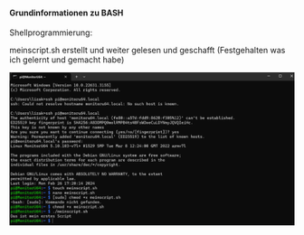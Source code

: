 #### Grundinformationen zu BASH

Shellprogrammierung:

meinscript.sh erstellt und weiter gelesen und geschafft (Festgehalten was ich gelernt und gemacht habe)  

![Übung](UbuntuUebung.png)
